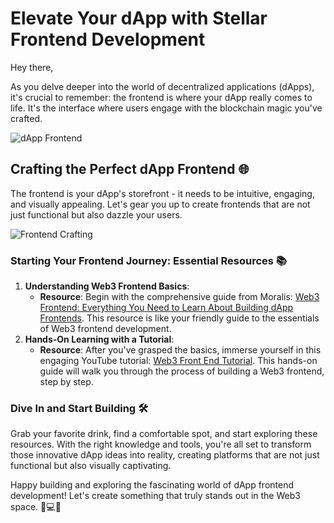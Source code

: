# Elevate Your dApp with Stellar Frontend Development

Hey there,

As you delve deeper into the world of decentralized applications (dApps), it's crucial to remember: the frontend is where your dApp really comes to life. It's the interface where users engage with the blockchain magic you've crafted.

![dApp Frontend](https://media1.giphy.com/media/wxUCyFtsnTdbtl0aaX/giphy.gif?cid=7941fdc69g7kk0jnzdb3y166npnroe0ijt0qq2pf58kutiii&ep=v1_gifs_search&rid=giphy.gif&ct=g)

## Crafting the Perfect dApp Frontend 🌐

The frontend is your dApp's storefront - it needs to be intuitive, engaging, and visually appealing. Let's gear you up to create frontends that are not just functional but also dazzle your users.

![Frontend Crafting](https://media0.giphy.com/media/xoHntNXFYkfzGAftEv/giphy.gif?cid=7941fdc6i3yw51e5r9qdy012jjppf0llyf3v3qubu8gh8bug&ep=v1_gifs_search&rid=giphy.gif&ct=g)

### Starting Your Frontend Journey: Essential Resources 📚

1. **Understanding Web3 Frontend Basics**:
   - **Resource**: Begin with the comprehensive guide from Moralis: [Web3 Frontend: Everything You Need to Learn About Building dApp Frontends](https://moralis.io/web3-frontend-everything-you-need-to-learn-about-building-dapp-frontends/). This resource is like your friendly guide to the essentials of Web3 frontend development.
2. **Hands-On Learning with a Tutorial**:
   - **Resource**: After you've grasped the basics, immerse yourself in this engaging YouTube tutorial: [Web3 Front End Tutorial](https://www.youtube.com/watch?v=_aQxlQTzfpk). This hands-on guide will walk you through the process of building a Web3 frontend, step by step.

### Dive In and Start Building 🛠️

Grab your favorite drink, find a comfortable spot, and start exploring these resources. With the right knowledge and tools, you're all set to transform those innovative dApp ideas into reality, creating platforms that are not just functional but also visually captivating.

Happy building and exploring the fascinating world of dApp frontend development! Let's create something that truly stands out in the Web3 space. 🚀💻🎨
